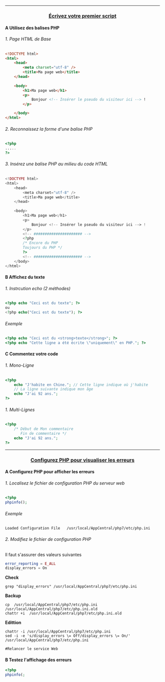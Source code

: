 ------------------------------------------------------------------------------------------------------------------------------------------
### <p align='center'> [Écrivez votre premier script](https://openclassrooms.com/fr/courses/918836-concevez-votre-site-web-avec-php-et-mysql/4238116-ecrivez-votre-premier-script)</p>

#### A Utilisez des balises PHP
###### 1. Page HTML de Base
```html
<!DOCTYPE html>
<html>
    <head>
        <meta charset="utf-8" />
        <title>Ma page web</title>
    </head>
    
    <body>
        <h1>Ma page web</h1>
        <p>
            Bonjour <!-- Insérer le pseudo du visiteur ici --> !
        </p>

    </body>
</html>
```
###### 2. Reconnaissez la forme d'une balise PHP
```php
<?php
.....
?>
```

###### 3. Insérez une balise PHP au milieu du code HTML
```php
<!DOCTYPE html>
<html>
    <head>
        <meta charset="utf-8" />
        <title>Ma page web</title>
    </head>
    
    <body>
        <h1>Ma page web</h1>
        <p>
            Bonjour <!-- Insérer le pseudo du visiteur ici --> !
        </p>
        <!-- ###################### -->        
        <?php
        /* Encore du PHP
        Toujours du PHP */
        ?>
        <!-- ###################### -->        
    </body>
</html>
```

#### B Affichez du texte
###### 1. Instrcution echo (2 méthodes)
```php
<?php echo "Ceci est du texte"; ?>
ou
<?php echo("Ceci est du texte"); ?>
```
###### Exemple
```php
<?php echo "Ceci est du <strong>texte</strong>"; ?>
<?php echo "Cette ligne a été écrite \"uniquement\" en PHP."; ?>
```

#### C Commentez votre code
###### 1. Mono-Ligne
```php
<?php
    echo "J'habite en Chine."; // Cette ligne indique où j'habite
    // La ligne suivante indique mon âge
    echo "J'ai 92 ans.";
?>
```

###### 1. Multi-Lignes
```php
<?php
    /* Début de Mon commentaire
       Fin de commentaire */
    echo "J'ai 92 ans.";
?>
```



------------------------------------------------------------------------------------------------------------------------------------------
### <p align='center'> [Configurez PHP pour visualiser les erreurs](https://openclassrooms.com/fr/courses/918836-concevez-votre-site-web-avec-php-et-mysql/4238821-configurez-php-pour-visualiser-les-erreurs)</p>


#### A Configurez PHP pour afficher les erreurs
###### 1. Localisez le fichier de configuration PHP du serveur web
```php
<?php
phpinfo();
```
###### Exemple
```
Loaded Configuration File	/usr/local/AppCentral/php7/etc/php.ini
```

###### 2. Modifiez le fichier de configuration PHP
Il faut s'assurer des valeurs suivantes
```php
error_reporting = E_ALL
display_errors = On
```

**Check**
```console
grep "display_errors" /usr/local/AppCentral/php7/etc/php.ini
```

**Backup**
```console
cp  /usr/local/AppCentral/php7/etc/php.ini /usr/local/AppCentral/php7/etc/php.ini.old
chattr +i  /usr/local/AppCentral/php7/etc/php.ini.old
```

**Edittion**
```console
chattr -i /usr/local/AppCentral/php7/etc/php.ini
sed -i -e 's/display_errors \= Off/display_errors \= On/' /usr/local/AppCentral/php7/etc/php.ini

#Relancer le service Web
```

#### B Testez l'affichage des erreurs
```php
<?php
phpinfo(;
```
